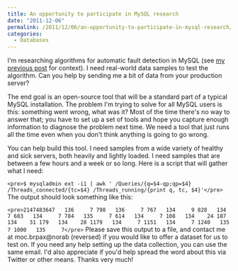```yaml
---
title: An opportunity to participate in MySQL research
date: "2011-12-06"
permalink: /2011/12/06/an-opportunity-to-participate-in-mysql-research/
categories:
  - Databases
---
```

I'm researching algorithms for automatic fault detection in MySQL (see [my previous post][1] for context). I need real-world data samples to test the algorithm. Can you help by sending me a bit of data from your production server?

The end goal is an open-source tool that will be a standard part of a typical MySQL installation. The problem I'm trying to solve for all MySQL users is this: something went wrong, what was it? Most of the time there's no way to answer that; you have to set up a set of tools and hope you capture enough information to diagnose the problem next time. We need a tool that just runs all the time even when you don't think anything is going to go wrong.

You can help build this tool. I need samples from a wide variety of healthy and sick servers, both heavily and lightly loaded. I need samples that are between a few hours and a week or so long. Here is a script that will gather what I need:

`<pre>$ mysqladmin ext -i1 | awk '
	/Queries/{q=$4-qp;qp=$4}
	/Threads_connected/{tc=$4}
	/Threads_running/{print q, tc, $4}'</pre>` 
The output should look something like this:

`<pre>2147483647   136     7
  798   136     7
  767   134     9
  828   134     7
  683   134     7
  784   135     7
  614   134     7
  108   134    24
  187   134    31
  179   134    28
 1179   134     7
 1151   134     7
 1240   135     7
 1000   135     7</pre>` 
Please save this output to a file, and contact me at moc.brpax@norab (reversed) if you would like to offer a dataset for us to test on. If you need any help setting up the data collection, you can use the same email. I'd also appreciate if you'd help spread the word about this via Twitter or other means. Thanks very much!

 [1]: http://www.xaprb.com/blog/2011/12/01/automatically-detecting-abnormal-behavior-in-mysql/ "Automatically detecting abnormal behavior in MySQL"
